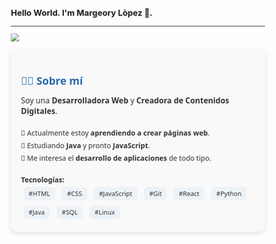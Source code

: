 ### Hello World. I'm Margeory Lòpez 🌷.
---
<p>
  <img src="https://blogger.googleusercontent.com/img/b/R29vZ2xl/AVvXsEjMh2SsRKrvE1DbXMu1Ybf8Ubx7whQwt-NpEX84x6JZgZeGwQgrLRvlqLdxS9c0-M7L-H79kk6KTeOlizwMvSIm1uDoZy8PmKbJE3dwFtQMjZ9pL1F6q8ZaPXKJvged6fgiBnLF8u0WRQjJ/s1600/Gifs+animados+Snoopy+11.gif"15%"/>
  <div style="font-family: 'Segoe UI', Tahoma, Geneva, Verdana, sans-serif; background: #f9f9f9; border-radius: 12px; padding: 20px; max-width: 500px; box-shadow: 0 4px 10px rgba(0,0,0,0.1); color: #333;">
  <h2 style="color: #2b6cb0; margin-bottom: 10px;">👩‍💻 Sobre mí</h2>
  <p style="font-size: 1.1em; margin-bottom: 20px;">
    Soy una <strong>Desarrolladora Web</strong> y <strong>Creadora de Contenidos Digitales</strong>.
  </p>

  <ul style="list-style: none; padding: 0; line-height: 1.8;">
    <li>🔹 Actualmente estoy <strong>aprendiendo a crear páginas web</strong>.</li>
    <li>🔹 Estudiando <strong>Java</strong> y pronto <strong>JavaScript</strong>.</li>
    <li>🔹 Me interesa el <strong>desarrollo de aplicaciones</strong> de todo tipo.</li>
  </ul>

  <div style="margin-top: 20px;">
    <strong>Tecnologías:</strong><br>
    <span style="display: inline-block; background: #edf2f7; border-radius: 6px; padding: 5px 10px; margin: 5px; font-size: 0.9em;">
      #HTML
    </span>
    <span style="display: inline-block; background: #edf2f7; border-radius: 6px; padding: 5px 10px; margin: 5px; font-size: 0.9em;">
      #CSS
    </span>
    <span style="display: inline-block; background: #edf2f7; border-radius: 6px; padding: 5px 10px; margin: 5px; font-size: 0.9em;">
      #JavaScript
    </span>
    <span style="display: inline-block; background: #edf2f7; border-radius: 6px; padding: 5px 10px; margin: 5px; font-size: 0.9em;">
      #Git
    </span>
    <span style="display: inline-block; background: #edf2f7; border-radius: 6px; padding: 5px 10px; margin: 5px; font-size: 0.9em;">
      #React
    </span>
    <span style="display: inline-block; background: #edf2f7; border-radius: 6px; padding: 5px 10px; margin: 5px; font-size: 0.9em;">
      #Python
    </span>
    <span style="display: inline-block; background: #edf2f7; border-radius: 6px; padding: 5px 10px; margin: 5px; font-size: 0.9em;">
      #Java
    </span>
    <span style="display: inline-block; background: #edf2f7; border-radius: 6px; padding: 5px 10px; margin: 5px; font-size: 0.9em;">
      #SQL
    </span>
    <span style="display: inline-block; background: #edf2f7; border-radius: 6px; padding: 5px 10px; margin: 5px; font-size: 0.9em;">
      #Linux
    </span>
  </div>
</div>
